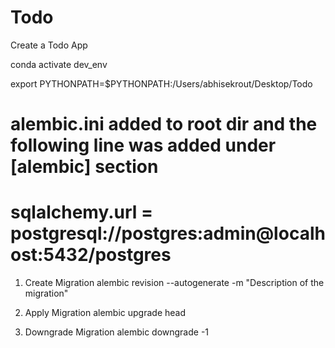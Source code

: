 # Todo
Create a Todo App

<!-- Conda Environment -->
conda activate dev_env


<!-- Set Path -->
export PYTHONPATH=$PYTHONPATH:/Users/abhisekrout/Desktop/Todo

<!-- Alembic Commands-->
# alembic.ini added to root dir and the following line was added under [alembic] section
# sqlalchemy.url = postgresql://postgres:admin@localhost:5432/postgres

1. Create Migration
alembic revision --autogenerate -m "Description of the migration"

2. Apply Migration
alembic upgrade head

3. Downgrade Migration
alembic downgrade -1
